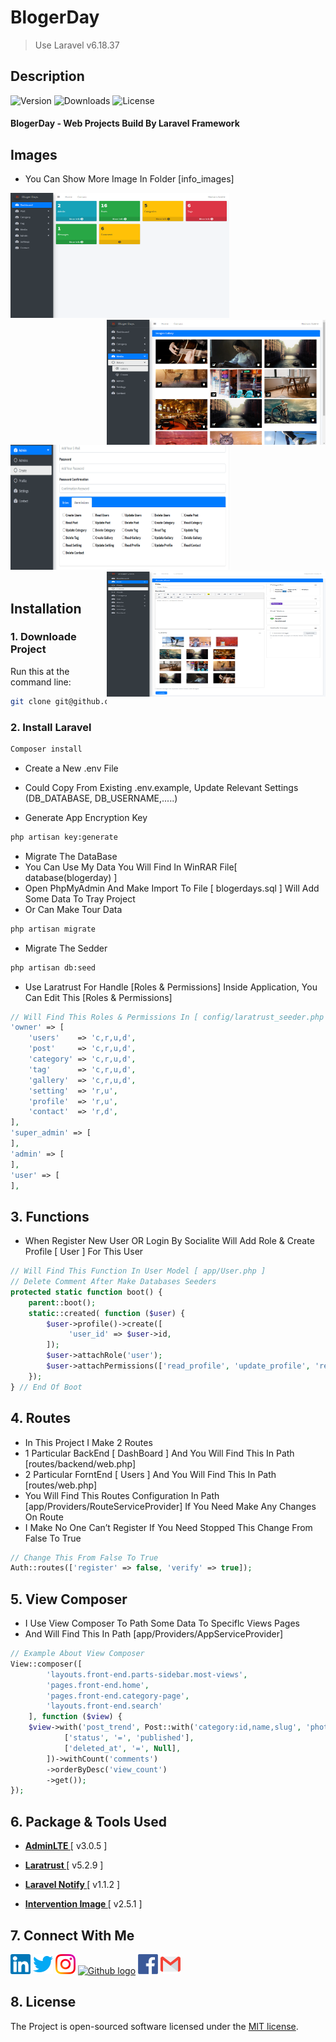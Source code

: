 # BlogerDay
> Use Laravel v6.18.37

## Description
![Version](https://img.shields.io/github/v/release/HeshamAdel007/BlogerDay?color=44cc11&label=Release&style=flat-square)
![Downloads](https://img.shields.io/github/downloads/HeshamAdel007/BlogerDay/total?color=44cc11&style=flat-square)
![License](https://img.shields.io/github/license/HeshamAdel007/BlogerDay?color=44cc11&label=License&style=flat-square)

#### BlogerDay - Web Projects Build By Laravel Framework 


## Images
- You Can Show More Image In Folder [info_images]
<div>
    <img src ="https://github.com/HeshamAdel007/BlogerDay/blob/master/info_images/img-3.png" width = "350px" height="200px">
    <img src ="https://github.com/HeshamAdel007/BlogerDay/blob/master/info_images/img-5.png" width = "350px" height="200px" align="right">
    <img src ="https://github.com/HeshamAdel007/BlogerDay/blob/master/info_images/img-6.png" width = "350px" height="200px">
    <img src ="https://github.com/HeshamAdel007/BlogerDay/blob/master/info_images/img-4.png" width = "350px" height="200px" align="right">
</div>

<br>


## Installation

### 1. Downloade Project
Run this at the command line:
```bash
git clone git@github.com:HeshamAdel007/BlogerDay.git
```
### 2. Install Laravel
```bash
Composer install
```
- Create a New .env File
- Could Copy From Existing .env.example, Update Relevant Settings (DB_DATABASE, DB_USERNAME,.....)

- Generate App Encryption Key
```bash
php artisan key:generate
```
- Migrate The DataBase
- You Can Use My Data You Will Find In WinRAR File[ database(blogerday) ]
- Open PhpMyAdmin And Make Import To File [ blogerdays.sql ] Will Add Some Data To Tray Project
- Or Can Make Tour Data
```bash
php artisan migrate
```

- Migrate The Sedder
```bash
php artisan db:seed
```

- Use Laratrust For Handle [Roles & Permissions] Inside Application,
You Can Edit This [Roles & Permissions]
```php
// Will Find This Roles & Permissions In [ config/laratrust_seeder.php ]
'owner' => [
    'users'    => 'c,r,u,d',
    'post'     => 'c,r,u,d',
    'category' => 'c,r,u,d',
    'tag'      => 'c,r,u,d',
    'gallery'  => 'c,r,u,d',
    'setting'  => 'r,u',
    'profile'  => 'r,u',
    'contact'  => 'r,d',
],
'super_admin' => [
],
'admin' => [
],
'user' => [
],
```

## 3. Functions
- When Register New User OR Login By Socialite Will Add Role & Create Profile [ User ] For This User
```php
// Will Find This Function In User Model [ app/User.php ]
// Delete Comment After Make Databases Seeders
protected static function boot() {
    parent::boot();
    static::created( function ($user) {
        $user->profile()->create([
             'user_id' => $user->id,
        ]);
        $user->attachRole('user');
        $user->attachPermissions(['read_profile', 'update_profile', 'read_setting']);
    });
} // End Of Boot
```

## 4. Routes
- In This Project I Make 2 Routes
- 1 Particular BackEnd [ DashBoard ] And You Will Find This In Path [routes/backend/web.php]
- 2 Particular ForntEnd [ Users ] And You Will Find This In Path [routes/web.php]
- You Will Find This Routes Configuration In Path [app/Providers/RouteServiceProvider] If You Need Make Any Changes On Route
- I Make No One Can’t Register If You Need Stopped This Change From False To True
```php
// Change This From False To True
Auth::routes(['register' => false, 'verify' => true]);
```

## 5. View Composer
- I Use View Composer To Path Some Data To Speciflc Views Pages
- And Will Find This In Path [app/Providers/AppServiceProvider]
```php
// Example About View Composer
View::composer([
        'layouts.front-end.parts-sidebar.most-views',
        'pages.front-end.home',
        'pages.front-end.category-page',
        'layouts.front-end.search'
    ], function ($view) {
    $view->with('post_trend', Post::with('category:id,name,slug', 'photo:id,image')->where([
            ['status', '=', 'published'],
            ['deleted_at', '=', Null],
        ])->withCount('comments')
        ->orderByDesc('view_count')
        ->get());
});
```


## 6. Package & Tools Used

- **[AdminLTE ](https://adminlte.io/)** [ v3.0.5 ]

- **[Laratrust ](https://laratrust.santigarcor.me/docs/5.2/)** [ v5.2.9 ]

- **[Laravel Notify ](https://github.com/mckenziearts/laravel-notify)** [ v1.1.2 ]

- **[Intervention Image ](http://image.intervention.io/)** [ v2.5.1 ]



## 7. Connect With Me


[<img src="https://github.com/HeshamAdel007/HeshamAdel007/blob/master/Assets/Linkedin.svg" alt="Linkedin Logo" width="32">](https://in.linkedin.com/in/heshamadel000)  [<img src="https://github.com/HeshamAdel007/HeshamAdel007/blob/master/Assets/Twitter.svg" alt="Twitter Logo" width="32">](https://twitter.com/H_Adel5)  [<img src="https://github.com/HeshamAdel007/HeshamAdel007/blob/master/Assets/Instagram.svg" alt="instagram logo" width="32">](https://www.instagram.com/h_adel0/)  [<img src="https://cdn.svgporn.com/logos/github-icon.svg" alt="Github logo" width="34">](https://github.com/HeshamAdel007) [<img src="https://github.com/HeshamAdel007/HeshamAdel007/blob/master/Assets/fb.svg" alt="Facebook logo" height="32">](https://www.facebook.com/Hesham.H.Adel/) [<img src="https://github.com/HeshamAdel007/HeshamAdel007/blob/master/Assets/Gmail.svg" alt="Gmail logo" height="32">](mailto:heshamadel528@gmail.com)


## 8. License

The Project is open-sourced software licensed under the [MIT license](https://opensource.org/licenses/MIT).
